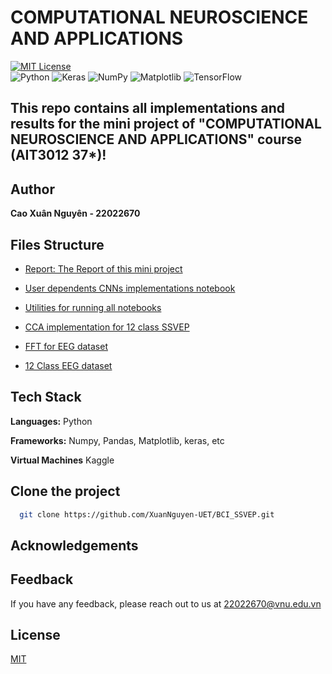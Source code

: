 # COMPUTATIONAL NEUROSCIENCE AND APPLICATIONS 

[![MIT License](https://img.shields.io/badge/License-MIT-green.svg)](https://choosealicense.com/licenses/mit/)  
![Python](https://img.shields.io/badge/python-3670A0?style=for-the-badge&logo=python&logoColor=ffdd54)
![Keras](https://img.shields.io/badge/Keras-%23D00000.svg?style=for-the-badge&logo=Keras&logoColor=white)
![NumPy](https://img.shields.io/badge/numpy-%23013243.svg?style=for-the-badge&logo=numpy&logoColor=white)
![Matplotlib](https://img.shields.io/badge/Matplotlib-%23ffffff.svg?style=for-the-badge&logo=Matplotlib&logoColor=black)
![TensorFlow](https://img.shields.io/badge/TensorFlow-%23FF6F00.svg?style=for-the-badge&logo=TensorFlow&logoColor=white)

## This repo contains all implementations and results for the mini project of "COMPUTATIONAL NEUROSCIENCE AND APPLICATIONS" course (AIT3012 37*)!

## Author
**Cao Xuân Nguyên - 22022670**

## Files Structure
- [Report: The Report of this mini project](Report_Mini.pdf)

- [User dependents CNNs implementations notebook](ssevep-cnns-user-dependent.ipynb)
- [Utilities for running all notebooks](ssvep_ultils.py)
- [CCA implementation for 12 class SSVEP](ssvep-cca.ipynb)
- [FFT for EEG dataset](ssvep-fft-4s.ipynb)
- [12 Class EEG dataset](data)

## Tech Stack  

**Languages:** Python 

**Frameworks:** Numpy, Pandas, Matplotlib, keras, etc

**Virtual Machines** Kaggle

## Clone the project  

~~~bash  
  git clone https://github.com/XuanNguyen-UET/BCI_SSVEP.git
~~~

## Acknowledgements  



## Feedback  

If you have any feedback, please reach out to us at 22022670@vnu.edu.vn

## License  

[MIT](LICENSE.md)
